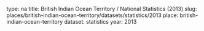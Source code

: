 type: na
title: British Indian Ocean Territory / National Statistics (2013)
slug: places/british-indian-ocean-territory/datasets/statistics/2013
place: british-indian-ocean-territory
dataset: statistics
year: 2013
